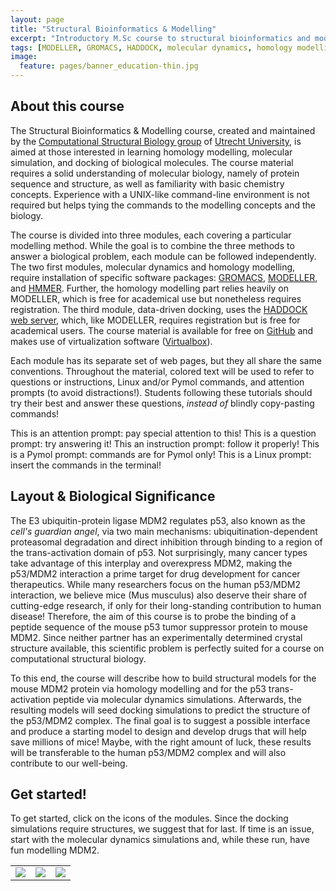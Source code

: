 ```yaml
---
layout: page
title: "Structural Bioinformatics & Modelling"
excerpt: "Introductory M.Sc course to structural bioinformatics and modelling"
tags: [MODELLER, GROMACS, HADDOCK, molecular dynamics, homology modelling, docking, p53, MDM2]
image:
  feature: pages/banner_education-thin.jpg
---
```


## About this course
The Structural Bioinformatics & Modelling course, created and maintained by the [Computational 
Structural Biology group](http://bonvinlab.org) of [Utrecht University](http://www.uu.nl), is aimed at 
those interested in learning homology modelling, molecular simulation, and docking of biological 
molecules. The course material requires a solid understanding of molecular biology, namely of protein 
sequence and structure, as well as familiarity with basic chemistry concepts. Experience with a 
UNIX-like command-line environment is not required but helps tying the commands to the modelling 
concepts and the biology.

The course is divided into three modules, each covering a particular modelling method. While the goal 
is to combine the three methods to answer a biological problem, each module can be followed 
independently. The two first modules, molecular dynamics and homology modelling, require installation 
of specific software packages: [GROMACS](http://www.gromacs.org), 
[MODELLER](https://salilab.org/modeller), and [HMMER](http://hmmer.janelia.org). Further, the homology 
modelling part relies heavily on MODELLER, which is free for academical use but nonetheless requires 
registration. The third module, data-driven docking, uses the [HADDOCK web 
server](http://haddocking.org), which, like MODELLER, requires registration but is free for academical 
users. The course material is available for free on [GitHub](http://github.com/haddocking/molmod) and 
makes use of virtualization software ([Virtualbox](http://virtualbox.org)).

Each module has its separate set of web pages, but they all share the same conventions. Throughout the 
material, colored text will be used to refer to questions or instructions, Linux and/or Pymol commands, 
and attention prompts (to avoid distractions!). Students following these tutorials should try their 
best and answer these questions, _instead of_ blindly copy-pasting commands!

<a class="prompt prompt-attention">This is an attention prompt: pay special attention to this!</a>
<a class="prompt prompt-question">This is a question prompt: try answering it!</a>
<a class="prompt prompt-info">This an instruction prompt: follow it properly!</a>
<a class="prompt prompt-pymol">This is a Pymol prompt: commands are for Pymol only!</a>
<a class="prompt prompt-cmd">This is a Linux prompt: insert the commands in the terminal!</a>

## Layout & Biological Significance
The E3 ubiquitin-protein ligase MDM2 regulates p53, also known as the _cell's guardian angel_, via two 
main mechanisms: ubiquitination-dependent proteasomal degradation and direct inhibition through binding 
to a region of the trans-activation domain of p53. Not surprisingly, many cancer types take advantage 
of this interplay and overexpress MDM2, making the p53/MDM2 interaction a prime target for drug 
development for cancer therapeutics. While many researchers focus on the human p53/MDM2 interaction, we 
believe mice (Mus musculus) also deserve their share of cutting-edge research, if only for their 
long-standing contribution to human disease! Therefore, the aim of this course is to probe the binding 
of a peptide sequence of the mouse p53 tumor suppressor protein to mouse MDM2. Since neither partner 
has an experimentally determined crystal structure available, this scientific problem is perfectly 
suited for a course on computational structural biology.

To this end, the course will describe how to build structural models for the mouse MDM2 protein via 
homology modelling and for the p53 trans-activation peptide via molecular dynamics simulations. 
Afterwards, the resulting models will seed docking simulations to predict the structure of the p53/MDM2 
complex. The final goal is to suggest a possible interface and produce a starting model to design and 
develop drugs that will help save millions of mice! Maybe, with the right amount of luck, these results 
will be transferable to the human p53/MDM2 complex and will also contribute to our well-being.

## Get started!
To get started, click on the icons of the modules. Since the docking simulations require structures, we 
suggest that for last. If time is an issue, start with the molecular dynamics simulations and, while 
these run, have fun modelling MDM2.

<table class="three-col-table">
  <tr>
    <td>
      <a href="{{site.url}}/education/molmod/modelling"
         alt="Structure prediction of the mouse MDM2 protein using HMMER & MODELLER"
         title="Structure prediction of the mouse MDM2 protein using HMMER & MODELLER">
         <img src="/images/molmod/hm_protein.jpg" class="col-table">
      </a>
    </td>
    <td>
      <a href="{{site.url}}/education/molmod/simulation"
         alt="Molecular dynamics simulation of a mouse p53 peptide fragment using GROMACS."
         title="Molecular dynamics simulation of a mouse p53 peptide fragment using GROMACS.">
         <img src="/images/molmod/md_ensemble.jpg" class="col-table">
      </a>
    </td>
    <td>
      <a href="{{site.url}}/education/molmod/docking"
         alt="Data-driven structure prediction of the mouse MDM2/p53 complex using HADDOCK."
         title="Data-driven structure prediction of the mouse MDM2/p53 complex using HADDOCK.">
         <img src="/images/molmod/protein_cmplx.jpg" class="col-table">
      </a>
    </td>
  </tr>
</table>
